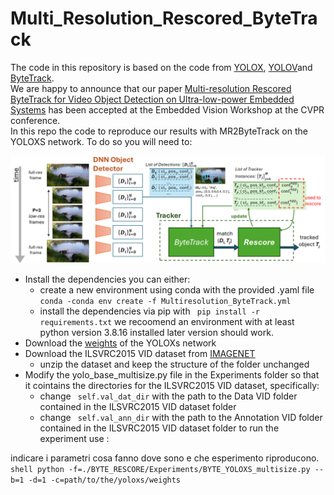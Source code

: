 #     Multi_Resolution_Rescored_ByteTrack

The code in this repository is based on the code from [YOLOX](https://github.com/Megvii-BaseDetection/YOLOX), [YOLOV](https://github.com/YuHengsss/YOLOV/tree/master)and [ByteTrack](https://github.com/ifzhang/ByteTrack).\
We are happy to announce that our paper [Multi-resolution Rescored ByteTrack for Video Object Detection on Ultra-low-power Embedded Systems]() has been accepted at the Embedded Vision Workshop at the CVPR conference.\
In this repo the code to reproduce our results with MR2ByteTrack on the YOLOXS network. To do so you will need to:

![How MR2ByteTrack works](./images/MR2_ByteTrack.png)

- Install the dependencies you can either:
    - create a new environment using conda with the provided .yaml file ``` conda -conda env create -f Multiresolution_ByteTrack.yml```
    - install the dependencies via pip with ``` pip install -r requirements.txt``` we recoomend an environment with at least python version 3.8.16 installed later version should work. 
- Download the [weights](https://drive.google.com/file/d/1n8wkByqpHdrGy6z9fsoZpBtTa0I3JOcG/view?usp=sharing) of the YOLOXs network
- Download the ILSVRC2015 VID dataset from [IMAGENET](https://image-net.org/challenges/LSVRC/2015/2015-downloads)
    - unzip the dataset and keep the structure of the folder unchanged
- Modify the yolo_base_multisize.py file in the Experiments folder so that it cointains the directories for the ILSVRC2015 VID dataset, specifically:
    - change ``` self.val_dat_dir``` with the path to the Data VID folder contained in the ILSVRC2015 VID dataset folder
    - change ``` self.val_ann_dir``` with the path to the Annotation VID folder contained in the ILSVRC2015 VID dataset folder
to run the experiment use :

indicare i parametri cosa fanno dove sono e che esperimento riproducono.
    ```shell
     python -f=./BYTE_RESCORE/Experiments/BYTE_YOLOXS_multisize.py --b=1 -d=1 -c=path/to/the/yoloxs/weights
    ```
